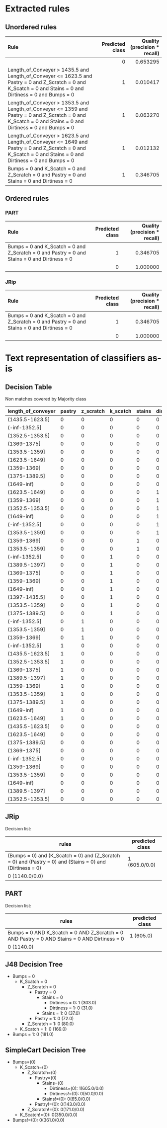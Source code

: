 # Extracted rules

## Unordered rules

| Rule | Predicted class | Quality (precision * recall) |
|:----|----:|----:|
|  | 0 | 0.653295 |
| Length_of_Conveyer > 1435.5 and Length_of_Conveyer <= 1623.5 and Pastry = 0 and Z_Scratch = 0 and K_Scatch = 0 and Stains = 0 and Dirtiness = 0 and Bumps = 0 | 1 | 0.010417 |
| Length_of_Conveyer > 1353.5 and Length_of_Conveyer <= 1359 and Pastry = 0 and Z_Scratch = 0 and K_Scatch = 0 and Stains = 0 and Dirtiness = 0 and Bumps = 0 | 1 | 0.063270 |
| Length_of_Conveyer > 1623.5 and Length_of_Conveyer <= 1649 and Pastry = 0 and Z_Scratch = 0 and K_Scatch = 0 and Stains = 0 and Dirtiness = 0 and Bumps = 0 | 1 | 0.012132 |
| Bumps = 0 and K_Scatch = 0 and Z_Scratch = 0 and Pastry = 0 and Stains = 0 and Dirtiness = 0 | 1 | 0.346705 |

## Ordered rules

### PART

| Rule | Predicted class | Quality (precision * recall) |
|:----|----:|----:|
| Bumps = 0 and K_Scatch = 0 and Z_Scratch = 0 and Pastry = 0 and Stains = 0 and Dirtiness = 0 | 1 | 0.346705 |
|  | 0 | 1.000000 |


### JRip

| Rule | Predicted class | Quality (precision * recall) |
|:----|----:|----:|
| Bumps = 0 and K_Scatch = 0 and Z_Scratch = 0 and Pastry = 0 and Stains = 0 and Dirtiness = 0 | 1 | 0.346705 |
|  | 0 | 1.000000 |


# Text representation of classifiers as-is

## Decision Table

Non matches covered by Majority class

length_of_conveyer|pastry|z_scratch|k_scatch|stains|dirtiness|bumps|other_faults
---|---|---|---|---|---|---|---
(1435.5-1623.5]|0|0|0|0|0|1|0
(-inf-1352.5]|0|0|0|0|0|1|0
(1352.5-1353.5]|0|0|0|0|0|1|0
(1369-1375]|0|0|0|0|0|1|0
(1353.5-1359]|0|0|0|0|0|1|0
(1623.5-1649]|0|0|0|0|0|1|0
(1359-1369]|0|0|0|0|0|1|0
(1375-1389.5]|0|0|0|0|0|1|0
(1649-inf)|0|0|0|0|0|1|0
(1623.5-1649]|0|0|0|0|1|0|0
(1359-1369]|0|0|0|0|1|0|0
(1352.5-1353.5]|0|0|0|0|1|0|0
(1649-inf)|0|0|0|0|1|0|0
(-inf-1352.5]|0|0|0|0|1|0|0
(1353.5-1359]|0|0|0|0|1|0|0
(1359-1369]|0|0|0|1|0|0|0
(1353.5-1359]|0|0|0|1|0|0|0
(-inf-1352.5]|0|0|1|0|0|0|0
(1389.5-1397]|0|0|1|0|0|0|0
(1369-1375]|0|0|1|0|0|0|0
(1359-1369]|0|0|1|0|0|0|0
(1649-inf)|0|0|1|0|0|0|0
(1397-1435.5]|0|0|1|0|0|0|0
(1353.5-1359]|0|0|1|0|0|0|0
(1375-1389.5]|0|0|1|0|0|0|0
(-inf-1352.5]|0|1|0|0|0|0|0
(1353.5-1359]|0|1|0|0|0|0|0
(1359-1369]|0|1|0|0|0|0|0
(-inf-1352.5]|1|0|0|0|0|0|0
(1435.5-1623.5]|1|0|0|0|0|0|0
(1352.5-1353.5]|1|0|0|0|0|0|0
(1369-1375]|1|0|0|0|0|0|0
(1389.5-1397]|1|0|0|0|0|0|0
(1359-1369]|1|0|0|0|0|0|0
(1353.5-1359]|1|0|0|0|0|0|0
(1375-1389.5]|1|0|0|0|0|0|0
(1649-inf)|1|0|0|0|0|0|0
(1623.5-1649]|1|0|0|0|0|0|0
(1435.5-1623.5]|0|0|0|0|0|0|1
(1623.5-1649]|0|0|0|0|0|0|1
(1375-1389.5]|0|0|0|0|0|0|1
(1369-1375]|0|0|0|0|0|0|1
(-inf-1352.5]|0|0|0|0|0|0|1
(1359-1369]|0|0|0|0|0|0|1
(1353.5-1359]|0|0|0|0|0|0|1
(1649-inf)|0|0|0|0|0|0|1
(1389.5-1397]|0|0|0|0|0|0|1
(1352.5-1353.5]|0|0|0|0|0|0|1

## JRip

Decision list:

rules | predicted class
---|---
(Bumps = 0) and (K_Scatch = 0) and (Z_Scratch = 0) and (Pastry = 0) and (Stains = 0) and (Dirtiness = 0)|1 (605.0/0.0)
|0 (1140.0/0.0)


## PART

Decision list:

rules | predicted class
---|---
Bumps = 0 AND K_Scatch = 0 AND Z_Scratch = 0 AND Pastry = 0 AND Stains = 0 AND Dirtiness = 0|1 (605.0)
|0 (1140.0)


## J48 Decision Tree

* Bumps = 0
	* K_Scatch = 0
		* Z_Scratch = 0
			* Pastry = 0
				* Stains = 0
					* Dirtiness = 0: 1 (303.0)
					* Dirtiness = 1: 0 (31.0)
				* Stains = 1: 0 (37.0)
			* Pastry = 1: 0 (72.0)
		* Z_Scratch = 1: 0 (80.0)
	* K_Scatch = 1: 0 (169.0)
* Bumps = 1: 0 (181.0)


## SimpleCart Decision Tree

* Bumps=(0)
	* K_Scatch=(0)
		* Z_Scratch=(0)
			* Pastry=(0)
				* Stains=(0)
					* Dirtiness=(0): 1(605.0/0.0)
					* Dirtiness!=(0): 0(50.0/0.0)
				* Stains!=(0): 0(65.0/0.0)
			* Pastry!=(0): 0(143.0/0.0)
		* Z_Scratch!=(0): 0(171.0/0.0)
	* K_Scatch!=(0): 0(350.0/0.0)
* Bumps!=(0): 0(361.0/0.0)



